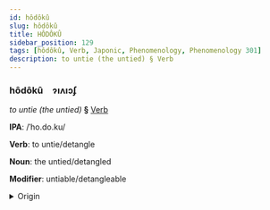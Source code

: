 ```yaml
---
id: hôdôkû
slug: hôdôkû
title: HÔDÔKÛ
sidebar_position: 129
tags: [hôdôkû, Verb, Japonic, Phenomenology, Phenomenology 301]
description: to untie (the untied) § Verb
---
```


### hôdôkû&emsp;<span kind="abugida">ɂıʌıɔʄ</span>

*to untie (the untied)* **§** [Verb](../../tags/Verb)

**IPA**: /ˈho.do.ku/

**Verb**: to untie/detangle

**Noun**: the untied/detangled

**Modifier**: untiable/detangleable

<details>
    <summary>Origin</summary>
    Japanese 解くhodoku [ho̞do̞kɯ̟]<br/>
    <em>Japonic Language Family</em>
</details>